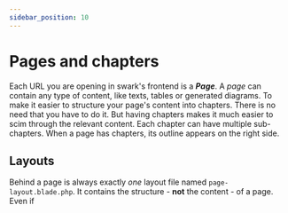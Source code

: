 ```yaml
---
sidebar_position: 10
---
```


# Pages and chapters

Each URL you are opening in swark's frontend is a *__Page__*. A *page* can contain any type of content, like texts, tables or generated diagrams.
To make it easier to structure your page's content into chapters. There is no need that you have to do it. But having chapters makes it much easier to scim through the relevant content. Each chapter can have multiple sub-chapters.
When a page has chapters, its outline appears on the right side.

## Layouts
Behind a page is always exactly _one_ layout file named `page-layout.blade.php`. It contains the structure - __not__ the content - of a page. Even if 